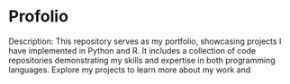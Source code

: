 # Profolio
Description: This repository serves as my portfolio, showcasing projects I have implemented in Python and R. It includes a collection of code repositories demonstrating my skills and expertise in both programming languages. Explore my projects to learn more about my work and 
